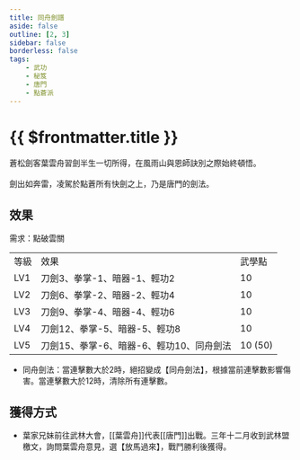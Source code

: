 ```yaml
---
title: 同舟劍譜
aside: false
outline: [2, 3]
sidebar: false
borderless: false
tags:
    - 武功
    - 秘笈
    - 唐門
    - 點蒼派
---
```


# {{ $frontmatter.title }}

<BookItemIcon :size="`medium`" :needLink="false" :no="2301"></BookItemIcon>

蒼松劍客葉雲舟習劍半生一切所得，在風雨山與恩師訣別之際始終頓悟。
<br><br>
劍出如奔雷，凌駕於點蒼所有快劍之上，乃是唐門的劍法。
<br clear="all" />

## 效果

需求：點破雲關

<table>
    <tr>
        <td>等級</td>
        <td>效果</td>
        <td>武學點</td>
    </tr>
    <tr>
        <td>LV1</td>
        <td>刀劍3、拳掌-1、暗器-1、輕功2</td>
        <td>10</td>
    </tr>
    <tr>
        <td>LV2</td>
        <td>刀劍6、拳掌-2、暗器-2、輕功4</td>
        <td>10</td>
    </tr>
    <tr>
        <td>LV3</td>
        <td>刀劍9、拳掌-4、暗器-4、輕功6</td>
        <td>10</td>
    </tr>
    <tr>
        <td>LV4</td>
        <td>刀劍12、拳掌-5、暗器-5、輕功8</td>
        <td>10</td>
    </tr>
    <tr>
        <td>LV5</td>
        <td>刀劍15、拳掌-6、暗器-6、輕功10、同舟劍法</td>
        <td>10 (50)</td>
    </tr>
</table>

-   同舟劍法：當連擊數大於2時，絕招變成【同舟劍法】，根據當前連擊數影響傷害。當連擊數大於12時，清除所有連擊數。

## 獲得方式

-   葉家兄妹前往武林大會，[[葉雲舟]]代表[[唐門]]出戰。三年十二月收到武林盟檄文，詢問葉雲舟意見，選【放馬過來】，戰鬥勝利後獲得。

